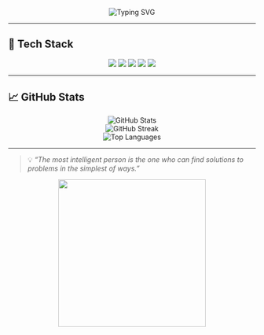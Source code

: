 <!-- Profile Header -->
<!--<h1 align="center">💫 Assalomu alaykum, I'm Ramil</h1>
<!-- <h3 align="center">🎓 Aspiring Software Engineer | 💻  Frontend Developer | 🌍 Lifelong Learner</h3> -->

<p align="center">
 <img src="https://readme-typing-svg.demolab.com?font=Fira+Code&size=24&duration=3000&pause=1000&color=00F7FF&center=true&vCenter=true&width=600&lines=Writing+Clean+Code+%F0%9F%92%BB;Building+Scalable+Backends+%F0%9F%9A%80;Always+Learning+Something+New+%F0%9F%93%9A" alt="Typing SVG" />

</p>

---


## 🚀 Tech Stack

<p align="center">
  <img src="https://img.shields.io/badge/C++-00599C?style=for-the-badge&logo=c%2B%2B&logoColor=white"/>
  <img src="https://img.shields.io/badge/JavaScript-F7DF1E?style=for-the-badge&logo=javascript&logoColor=black"/>
  <img src="https://img.shields.io/badge/React-20232a?style=for-the-badge&logo=react&logoColor=61DAFB"/>
  <img src="https://img.shields.io/badge/TailwindCSS-38B2AC?style=for-the-badge&logo=tailwind-css&logoColor=white"/>
  <img src="https://img.shields.io/badge/MongoDB-4ea94b?style=for-the-badge&logo=mongodb&logoColor=white"/>
</p>

---

## 📈 GitHub Stats

<p align="center">
  <img src="https://github-readme-stats.vercel.app/api?username=ramilbey&show_icons=true&theme=tokyonight&hide_border=true&count_private=true&include_all_commits=true" alt="GitHub Stats" />
  <br/>
  <img src="https://streak-stats.demolab.com?user=ramilbey&theme=tokyonight&hide_border=true" alt="GitHub Streak" />
  <br/>
  <img src="https://github-readme-stats.vercel.app/api/top-langs/?username=ramilbey&layout=compact&theme=tokyonight&hide_border=true" alt="Top Languages" />
</p>

---

> 💡 *“The most intelligent person is the one who can find solutions to problems in the simplest of ways.”*

<p align="center">
  <img src="https://media.giphy.com/media/qgQUggAC3Pfv687qPC/giphy.gif" width="300" />
</p>
